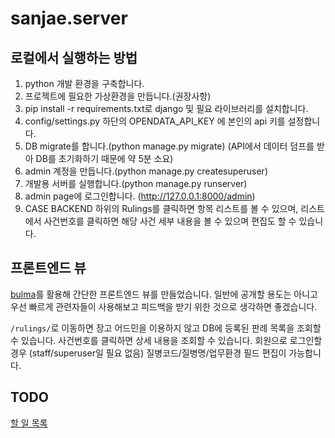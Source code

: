# sanjae.server

## 로컬에서 실행하는 방법

1. python 개발 환경을 구축합니다.
2. 프로젝트에 필요한 가상환경을 만듭니다.(권장사항)
3. pip install -r requirements.txt로 django 및 필요 라이브러리를 설치합니다.
4. config/settings.py 하단의 OPENDATA_API_KEY 에 본인의 api 키를 설정합니다.
5. DB migrate를 합니다.(python manage.py migrate) (API에서 데이터 덤프를 받아 DB를 초기화하기 때문에 약 5분 소요)
6. admin 계정을 만듭니다.(python manage.py createsuperuser)
7. 개발용 서버를 실행합니다.(python manage.py runserver)
8. admin page에 로그인합니다. (http://127.0.0.1:8000/admin)
9. CASE BACKEND 하위의 Rulings를 클릭하면 항목 리스트를 볼 수 있으며, 리스트에서 사건번호를 클릭하면 해당 사건 세부 내용을 볼 수 있으며 편집도 할 수 있습니다.

## 프론트엔드 뷰

[bulma](https://bulma.io/)를 활용해 간단한 프론트엔드 뷰를 만들었습니다. 일반에 공개할 용도는 아니고 우선 빠르게 관련자들이 사용해보고 피드백을 받기 위한 것으로 생각하면 좋겠습니다.

`/rulings/`로 이동하면 장고 어드민을 이용하지 않고 DB에 등록된 판례 목록을 조회할 수 있습니다. 사건번호를 클릭하면 상세 내용을 조회할 수 있습니다. 회원으로 로그인할 경우 (staff/superuser일 필요 없음) 질병코드/질병명/업무환경 필드 편집이 가능합니다.

## TODO

[할 일 목록](https://github.com/Code-for-Korea/sanjae.server/projects/1)